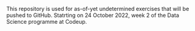 This repository is used for as-of-yet undetermined exercises that will be pushed to GitHub. Statrting on 24 October 2022, week 2 of the Data Science programme at Codeup.